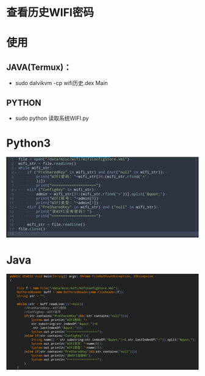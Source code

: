 # 查看历史WIFI密码

# 使用
  ## JAVA(Termux)：
  - sudo dalvikvm -cp wifi历史.dex Main

  ## PYTHON
  - sudo python 读取系统WIFI.py
  
# Python3
![Image text](/wifi/pic/2.png)

# Java
![Image text](/wifi/pic/1.png)
